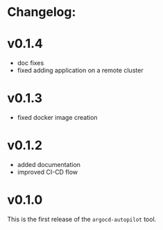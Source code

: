 # Changelog:

# v0.1.4
* doc fixes
* fixed adding application on a remote cluster

# v0.1.3
* fixed docker image creation

# v0.1.2
* added documentation
* improved CI-CD flow

# v0.1.0
This is the first release of the `argocd-autopilot` tool.
